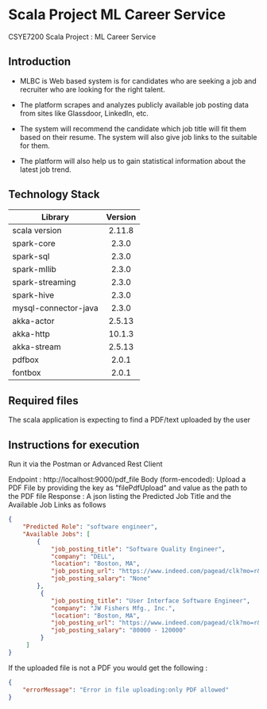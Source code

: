 # Scala Project ML Career Service
CSYE7200 Scala Project : ML Career Service

## Introduction
-   MLBC is Web based system is for candidates who are seeking a job and recruiter who are looking for the right talent.
    
-   The platform scrapes and analyzes publicly available job posting data from sites like Glassdoor, LinkedIn, etc.
    
-   The system will recommend the candidate which job title will fit them based on their resume. The system will also give job links to the suitable for them.
    
-   The platform will also help us to gain statistical information about the latest job trend.

## Technology Stack

| Library              | Version | 
| ---------------------|:-------:|
| scala version        | 2.11.8  |
| spark-core           | 2.3.0   |
| spark-sql            | 2.3.0   |
| spark-mllib          | 2.3.0   |
| spark-streaming      | 2.3.0   |
| spark-hive		   | 2.3.0   |
| mysql-connector-java | 2.3.0   |
| akka-actor           | 2.5.13  |
| akka-http            | 10.1.3  |
| akka-stream          | 2.5.13  |
| pdfbox               | 2.0.1   |
| fontbox              | 2.0.1   |


## Required files
The scala application is expecting to find a PDF/text uploaded by the user

## Instructions for execution
Run it via the Postman or Advanced Rest Client

Endpoint : http://localhost:9000/pdf_file
Body (form-encoded): Upload a PDF File by providing the key as "filePdfUpload" and value as the path to the PDF file
Response : A json listing the Predicted Job Title and the Available Job Links as follows
```json
{
    "Predicted Role": "software engineer",
    "Available Jobs": [
        {
            "job_posting_title": "Software Quality Engineer",
            "company": "DELL",
            "location": "Boston, MA",
            "job_posting_url": "https://www.indeed.com/pagead/clk?mo=r&ad=-6NYlbfkN0DhVAxkc_TxySVbUOs6bxWYWOfhmDTNcVTjFFBAY1FXZ_f-lnuRL7vGmhrcjkjTSE3fin6ve_ms4_9mScuaceMLDlH5RM-fUHmHxZE5PndrOse_GkPZwuCVyi6uzk699vmQcNe663vhzNZYMDTKXCuX_SXq9blbeu-m_sPFggUQmSJ3v2d4J7fnz01fJbN01w-4bzs4qhEzv8nkSkWNqEwrSGidIZ4UO13FjMoRpSx5MCV6FY8nm0BD3WFo6ZkQjgkPxQ4F4_N8f-MKYhPbXYZZmB0dwoVPXx02RGboZ7Ar7vzZtO8Lza-DXlpN05wt-_4ghGoPuQe6TKMc4NBW8q4mIDORxZ-dUoVWA76HFzHSSMDBlBWlT5fVyILzmdm7FEoPlA_waWP3GgMYUwRaqm204uEfvZJ3Osdb8u9BnQp4cw==&vjs=3&p=9&fvj=1",
            "job_posting_salary": "None"
        },
         {
            "job_posting_title": "User Interface Software Engineer",
            "company": "JW Fishers Mfg., Inc.",
            "location": "Boston, MA",
            "job_posting_url": "https://www.indeed.com/pagead/clk?mo=r&ad=-6NYlbfkN0DhVAxkc_TxySVbUOs6bxWYWOfhmDTNcVTjFFBAY1FXZ_f-lnuRL7vGmhrcjkjTSE3fin6ve_ms4_9mScuaceMLDlH5RM-fUHmHxZE5PndrOse_GkPZwuCVyi6uzk699vmQcNe663vhzNZYMDTKXCuX_SXq9blbeu-m_sPFggUQmSJ3v2d4J7fnz01fJbN01w-4bzs4qhEzv8nkSkWNqEwrSGidIZ4UO13FjMoRpSx5MCV6FY8nm0BD3WFo6ZkQjgkPxQ4F4_N8f-MKYhPbXYZZmB0dwoVPXx02RGboZ7Ar7vzZtO8Lza-DXlpN05wt-_4ghGoPuQe6TKMc4NBW8q4mIDORxZ-dUoVWA76HFzHSSMDBlBWlT5fVyILzmdm7FEoPlA_waWP3GgMYUwRaqm204uEfvZJ3Osdb8u9BnQp4cw==&vjs=3&p=9&fvj=1",
            "job_posting_salary": "80000 - 120000"
         }
     ]
}
```
If the uploaded file is not a PDF you would get the following :
```json
{
    "errorMessage": "Error in file uploading:only PDF allowed"
}
```

